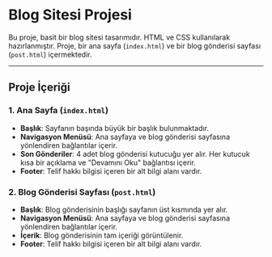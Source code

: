 # Blog Sitesi Projesi

Bu proje, basit bir blog sitesi tasarımıdır. HTML ve CSS kullanılarak hazırlanmıştır. Proje, bir ana sayfa (`index.html`) ve bir blog gönderisi sayfası (`post.html`) içermektedir.

---

## Proje İçeriği

### 1. Ana Sayfa (`index.html`)
- **Başlık**: Sayfanın başında büyük bir başlık bulunmaktadır.
- **Navigasyon Menüsü**: Ana sayfaya ve blog gönderisi sayfasına yönlendiren bağlantılar içerir.
- **Son Gönderiler**: 4 adet blog gönderisi kutucuğu yer alır. Her kutucuk kısa bir açıklama ve "Devamını Oku" bağlantısı içerir.
- **Footer**: Telif hakkı bilgisi içeren bir alt bilgi alanı vardır.

### 2. Blog Gönderisi Sayfası (`post.html`)
- **Başlık**: Blog gönderisinin başlığı sayfanın üst kısmında yer alır.
- **Navigasyon Menüsü**: Ana sayfaya ve blog gönderisi sayfasına yönlendiren bağlantılar içerir.
- **İçerik**: Blog gönderisinin tam içeriği görüntülenir.
- **Footer**: Telif hakkı bilgisi içeren bir alt bilgi alanı vardır.
